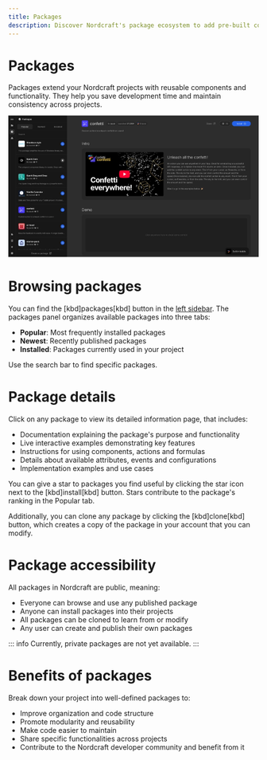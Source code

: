 ```yaml
---
title: Packages
description: Discover Nordcraft's package ecosystem to add pre-built components, formulas and actions to your projects while maintaining consistency.
---
```


# Packages

Packages extend your Nordcraft projects with reusable components and functionality. They help you save development time and maintain consistency across projects.

![Package overview|16/9](packages.webp)

# Browsing packages

You can find the [kbd]packages[kbd] button in the [left sidebar](/the-editor/overview#left-panel). The packages panel organizes available packages into three tabs:

- **Popular**: Most frequently installed packages
- **Newest**: Recently published packages
- **Installed**: Packages currently used in your project

Use the search bar to find specific packages.

# Package details

Click on any package to view its detailed information page, that includes:

- Documentation explaining the package's purpose and functionality
- Live interactive examples demonstrating key features
- Instructions for using components, actions and formulas
- Details about available attributes, events and configurations
- Implementation examples and use cases

You can give a star to packages you find useful by clicking the star icon next to the [kbd]install[kbd] button. Stars contribute to the package's ranking in the Popular tab.

Additionally, you can clone any package by clicking the [kbd]clone[kbd] button, which creates a copy of the package in your account that you can modify.

# Package accessibility

All packages in Nordcraft are public, meaning:

- Everyone can browse and use any published package
- Anyone can install packages into their projects
- All packages can be cloned to learn from or modify
- Any user can create and publish their own packages

::: info
Currently, private packages are not yet available.
:::

# Benefits of packages

Break down your project into well-defined packages to:

- Improve organization and code structure
- Promote modularity and reusability
- Make code easier to maintain
- Share specific functionalities across projects
- Contribute to the Nordcraft developer community and benefit from it
